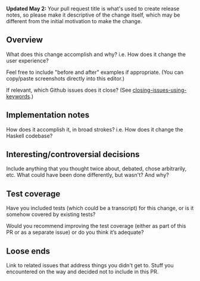 **Updated May 2:** Your pull request title is what's used to create release notes, so please make it descriptive of the change itself, which may be different from the initial motivation to make the change.

## Overview

What does this change accomplish and why? i.e. How does it change the user experience?

Feel free to include "before and after" examples if appropriate. (You can copy/paste screenshots directly into this editor.)

If relevant, which Github issues does it close? (See [closing-issues-using-keywords](https://help.github.com/en/enterprise/2.16/user/github/managing-your-work-on-github/closing-issues-using-keywords).)

## Implementation notes

How does it accomplish it, in broad strokes? i.e. How does it change the Haskell codebase?

## Interesting/controversial decisions

Include anything that you thought twice about, debated, chose arbitrarily, etc. 
What could have been done differently, but wasn't? And why?

## Test coverage

Have you included tests (which could be a transcript) for this change, or is it somehow covered by existing tests? 

Would you recommend improving the test coverage (either as part of this PR or as a separate issue) or do you think it’s adequate?

## Loose ends

Link to related issues that address things you didn't get to. Stuff you encountered on the way and decided not to include in this PR.
